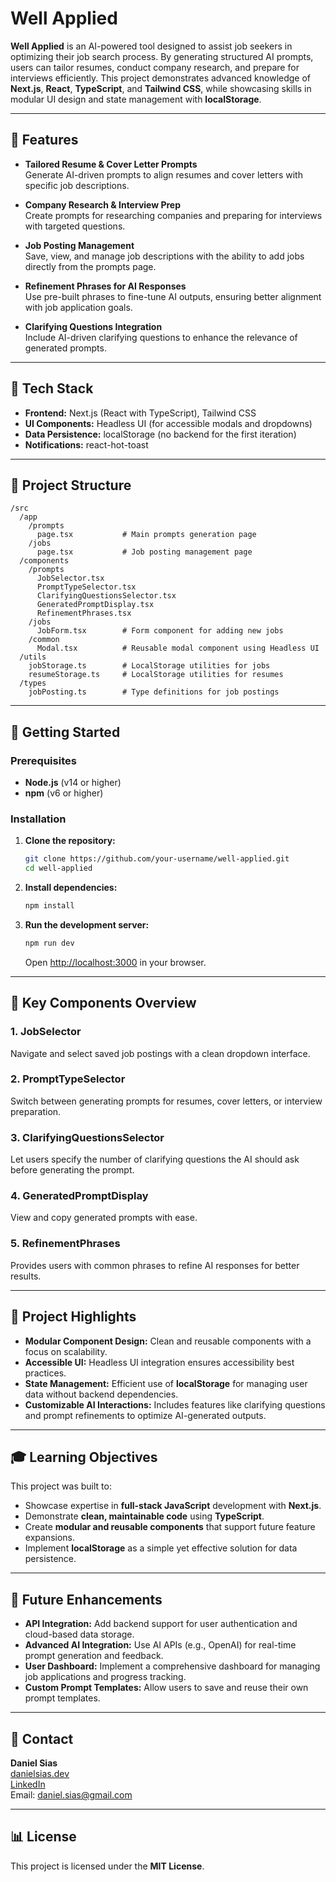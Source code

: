 # Well Applied

**Well Applied** is an AI-powered tool designed to assist job seekers in optimizing their job search process. By generating structured AI prompts, users can tailor resumes, conduct company research, and prepare for interviews efficiently. This project demonstrates advanced knowledge of **Next.js**, **React**, **TypeScript**, and **Tailwind CSS**, while showcasing skills in modular UI design and state management with **localStorage**.

---

## 🔧 Features

- **Tailored Resume & Cover Letter Prompts**  
  Generate AI-driven prompts to align resumes and cover letters with specific job descriptions.

- **Company Research & Interview Prep**  
  Create prompts for researching companies and preparing for interviews with targeted questions.

- **Job Posting Management**  
  Save, view, and manage job descriptions with the ability to add jobs directly from the prompts page.

- **Refinement Phrases for AI Responses**  
  Use pre-built phrases to fine-tune AI outputs, ensuring better alignment with job application goals.

- **Clarifying Questions Integration**  
  Include AI-driven clarifying questions to enhance the relevance of generated prompts.

---

## 🧰 Tech Stack

- **Frontend:** Next.js (React with TypeScript), Tailwind CSS
- **UI Components:** Headless UI (for accessible modals and dropdowns)
- **Data Persistence:** localStorage (no backend for the first iteration)
- **Notifications:** react-hot-toast

---

## 🔄 Project Structure

```
/src
  /app
    /prompts
      page.tsx           # Main prompts generation page
    /jobs
      page.tsx           # Job posting management page
  /components
    /prompts
      JobSelector.tsx
      PromptTypeSelector.tsx
      ClarifyingQuestionsSelector.tsx
      GeneratedPromptDisplay.tsx
      RefinementPhrases.tsx
    /jobs
      JobForm.tsx        # Form component for adding new jobs
    /common
      Modal.tsx          # Reusable modal component using Headless UI
  /utils
    jobStorage.ts        # LocalStorage utilities for jobs
    resumeStorage.ts     # LocalStorage utilities for resumes
  /types
    jobPosting.ts        # Type definitions for job postings
```

---

## 🚀 Getting Started

### Prerequisites

- **Node.js** (v14 or higher)
- **npm** (v6 or higher)

### Installation

1. **Clone the repository:**

   ```bash
   git clone https://github.com/your-username/well-applied.git
   cd well-applied
   ```

2. **Install dependencies:**

   ```bash
   npm install
   ```

3. **Run the development server:**
   ```bash
   npm run dev
   ```
   Open [http://localhost:3000](http://localhost:3000) in your browser.

---

## 🔄 Key Components Overview

### **1. JobSelector**

Navigate and select saved job postings with a clean dropdown interface.

### **2. PromptTypeSelector**

Switch between generating prompts for resumes, cover letters, or interview preparation.

### **3. ClarifyingQuestionsSelector**

Let users specify the number of clarifying questions the AI should ask before generating the prompt.

### **4. GeneratedPromptDisplay**

View and copy generated prompts with ease.

### **5. RefinementPhrases**

Provides users with common phrases to refine AI responses for better results.

---

## 🌟 Project Highlights

- **Modular Component Design:** Clean and reusable components with a focus on scalability.
- **Accessible UI:** Headless UI integration ensures accessibility best practices.
- **State Management:** Efficient use of **localStorage** for managing user data without backend dependencies.
- **Customizable AI Interactions:** Includes features like clarifying questions and prompt refinements to optimize AI-generated outputs.

---

## 🎓 Learning Objectives

This project was built to:

- Showcase expertise in **full-stack JavaScript** development with **Next.js**.
- Demonstrate **clean, maintainable code** using **TypeScript**.
- Create **modular and reusable components** that support future feature expansions.
- Implement **localStorage** as a simple yet effective solution for data persistence.

---

## 🚜 Future Enhancements

- **API Integration:** Add backend support for user authentication and cloud-based data storage.
- **Advanced AI Integration:** Use AI APIs (e.g., OpenAI) for real-time prompt generation and feedback.
- **User Dashboard:** Implement a comprehensive dashboard for managing job applications and progress tracking.
- **Custom Prompt Templates:** Allow users to save and reuse their own prompt templates.

---

## 💌 Contact

**Daniel Sias**  
[danielsias.dev](https://danielsias.dev)  
[LinkedIn](https://www.linkedin.com/in/daniel-sias)  
Email: [daniel.sias@gmail.com](mailto:daniel.sias@gmail.com)

---

## 📊 License

This project is licensed under the **MIT License**.
